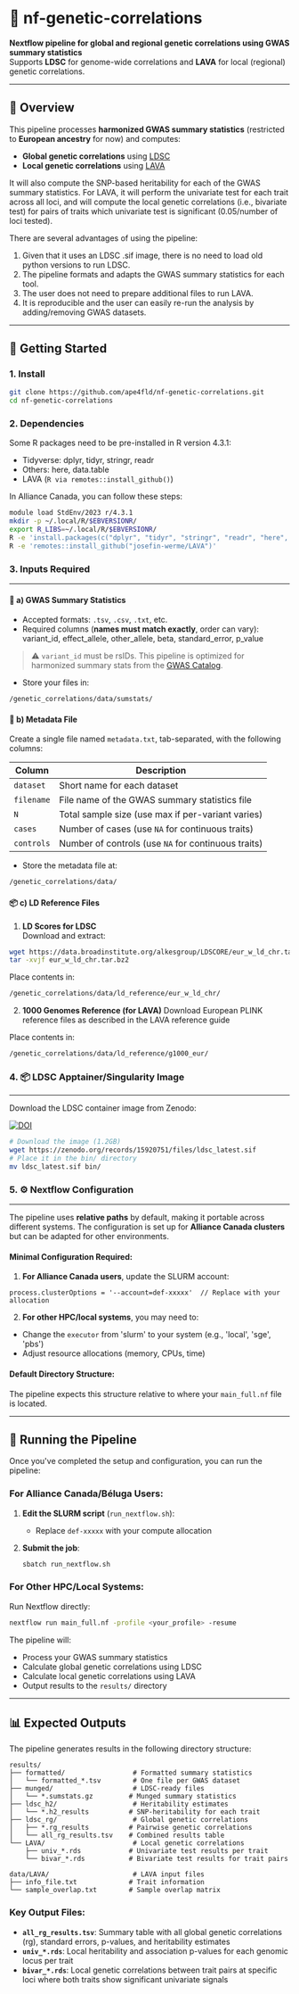 # 🧬 nf-genetic-correlations

**Nextflow pipeline for global and regional genetic correlations using GWAS summary statistics**  
Supports **LDSC** for genome-wide correlations and **LAVA** for local (regional) genetic correlations.

---

## 📖 Overview

This pipeline processes **harmonized GWAS summary statistics** (restricted to **European ancestry** for now) and computes:

- **Global genetic correlations** using [LDSC](https://github.com/bulik/ldsc)  
- **Local genetic correlations** using [LAVA](https://github.com/josefin-werme/LAVA)

It will also compute the SNP-based heritability for each of the GWAS summary statistics. For LAVA, it will perform the univariate test for each trait across all loci, and will compute the local genetic correlations (i.e., bivariate test) for pairs of traits which univariate test is significant (0.05/number of loci tested).

There are several advantages of using the pipeline:
1) Given that it uses an LDSC .sif image, there is no need to load old python versions to run LDSC.
2) The pipeline formats and adapts the GWAS summary statistics for each tool.
3) The user does not need to prepare additional files to run LAVA.
4) It is reproducible and the user can easily re-run the analysis by adding/removing GWAS datasets.

---

## 🚀 Getting Started

### 1. Install

```bash
git clone https://github.com/ape4fld/nf-genetic-correlations.git
cd nf-genetic-correlations
```

### 2. Dependencies

Some R packages need to be pre-installed in R version 4.3.1:

- Tidyverse: dplyr, tidyr, stringr, readr
- Others: here, data.table
- LAVA (```R via remotes::install_github()```)

In Alliance Canada, you can follow these steps:

```bash
module load StdEnv/2023 r/4.3.1
mkdir -p ~/.local/R/$EBVERSIONR/
export R_LIBS=~/.local/R/$EBVERSIONR/
R -e 'install.packages(c("dplyr", "tidyr", "stringr", "readr", "here", "data.table"), repos="https://cloud.r-project.org/")'
R -e 'remotes::install_github("josefin-werme/LAVA")'
```

### 3. Inputs Required

---

#### 📁 a) GWAS Summary Statistics

- Accepted formats: `.tsv`, `.csv`, `.txt`, etc.
- Required columns (**names must match exactly**, order can vary):
variant_id, effect_allele, other_allele, beta, standard_error, p_value

> ⚠️ `variant_id` must be rsIDs. This pipeline is optimized for harmonized summary stats from the [GWAS Catalog](https://www.ebi.ac.uk/gwas/).

- Store your files in:
```bash
/genetic_correlations/data/sumstats/
```

#### 📝 b) Metadata File

Create a single file named `metadata.txt`, tab-separated, with the following columns:

| Column     | Description                                      |
|------------|--------------------------------------------------|
| `dataset`  | Short name for each dataset                      |
| `filename` | File name of the GWAS summary statistics file    |
| `N`        | Total sample size (use max if per-variant varies)|
| `cases`    | Number of cases (use `NA` for continuous traits) |
| `controls` | Number of controls (use `NA` for continuous traits)|

- Store the metadata file at:
 ```bash
/genetic_correlations/data/
```

#### 📦 c) LD Reference Files

1. **LD Scores for LDSC**  
 Download and extract:

 ```bash
 wget https://data.broadinstitute.org/alkesgroup/LDSCORE/eur_w_ld_chr.tar.bz2
 tar -xvjf eur_w_ld_chr.tar.bz2
```

Place contents in:
 ```bash
/genetic_correlations/data/ld_reference/eur_w_ld_chr/
```

2. **1000 Genomes Reference (for LAVA)**
Download European PLINK reference files as described in the LAVA reference guide

Place contents in:
 ```bash
/genetic_correlations/data/ld_reference/g1000_eur/
```

### 4. 📦 LDSC Apptainer/Singularity Image

---

Download the LDSC container image from Zenodo:

[![DOI](https://zenodo.org/badge/DOI/10.5281/zenodo.15920751.svg)](https://doi.org/10.5281/zenodo.15920751)

```bash
# Download the image (1.2GB)
wget https://zenodo.org/records/15920751/files/ldsc_latest.sif
# Place it in the bin/ directory
mv ldsc_latest.sif bin/
```

### 5. ⚙️ Nextflow Configuration

---

The pipeline uses **relative paths** by default, making it portable across different systems. The configuration is set up for **Alliance Canada clusters** but can be adapted for other environments.

#### Minimal Configuration Required:

1. **For Alliance Canada users**, update the SLURM account:
```nextflow
process.clusterOptions = '--account=def-xxxxx'  // Replace with your allocation
```

2. **For other HPC/local systems**, you may need to:
- Change the `executor` from 'slurm' to your system (e.g., 'local', 'sge', 'pbs')
- Adjust resource allocations (memory, CPUs, time)

#### Default Directory Structure:
The pipeline expects this structure relative to where your `main_full.nf` file is located.

---

## 🚀 Running the Pipeline

Once you've completed the setup and configuration, you can run the pipeline:

### For Alliance Canada/Béluga Users:

1. **Edit the SLURM script** (`run_nextflow.sh`):
   - Replace `def-xxxxx` with your compute allocation

2. **Submit the job**:
   ```bash
   sbatch run_nextflow.sh
   ```

### For Other HPC/Local Systems:

Run Nextflow directly:
```bash
nextflow run main_full.nf -profile <your_profile> -resume
```

The pipeline will:
- Process your GWAS summary statistics
- Calculate global genetic correlations using LDSC
- Calculate local genetic correlations using LAVA
- Output results to the `results/` directory

---

## 📊 Expected Outputs

The pipeline generates results in the following directory structure:

```
results/
├── formatted/                 # Formatted summary statistics
│   └── formatted_*.tsv        # One file per GWAS dataset
├── munged/                    # LDSC-ready files
│   └── *.sumstats.gz         # Munged summary statistics
├── ldsc_h2/                   # Heritability estimates
│   └── *.h2_results          # SNP-heritability for each trait
├── ldsc_rg/                   # Global genetic correlations
│   ├── *.rg_results          # Pairwise genetic correlations
│   └── all_rg_results.tsv    # Combined results table
└── LAVA/                      # Local genetic correlations
    ├── univ_*.rds            # Univariate test results per trait
    └── bivar_*.rds           # Bivariate test results for trait pairs

data/LAVA/                     # LAVA input files
├── info_file.txt             # Trait information
└── sample_overlap.txt        # Sample overlap matrix
```

### Key Output Files:

- **`all_rg_results.tsv`**: Summary table with all global genetic correlations (rg), standard errors, p-values, and heritability estimates
- **`univ_*.rds`**: Local heritability and association p-values for each genomic locus per trait
- **`bivar_*.rds`**: Local genetic correlations between trait pairs at specific loci where both traits show significant univariate signals
